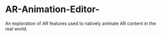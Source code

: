 # AR-Animation-Editor-
An exploration of AR features used to natively animate AR content in the real world.  

